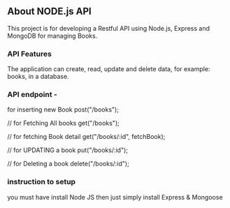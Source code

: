 ## About NODE.js API

This project is for developing a Restful API using Node.js, Express and MongoDB for managing Books.

### API Features

The application can create, read, update and delete data, for example: books, in a database.

### API endpoint -

for inserting new Book
post("/books");

// for Fetching All books
get("/books");

// for fetching Book detail
get("/books/:id", fetchBook);

// for UPDATING a book
put("/books/:id");

// for Deleting a book
delete("/books/:id");

### instruction to setup

you must have install Node JS
then just simply install Express & Mongoose
